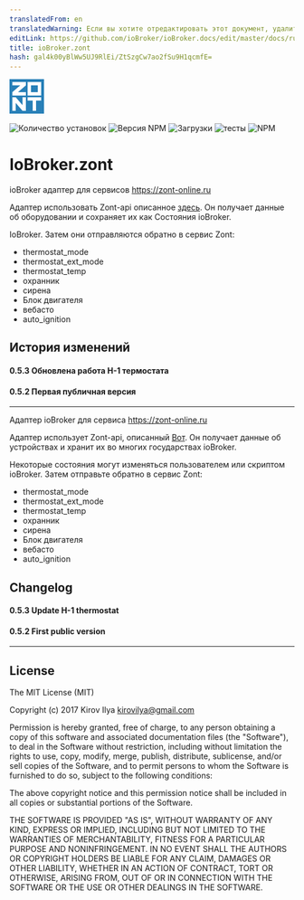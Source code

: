 ```yaml
---
translatedFrom: en
translatedWarning: Если вы хотите отредактировать этот документ, удалите поле «translatedFrom», в противном случае этот документ будет снова автоматически переведен
editLink: https://github.com/ioBroker/ioBroker.docs/edit/master/docs/ru/adapterref/iobroker.zont/README.md
title: ioBroker.zont
hash: gal4k00yBlWw5UJ9RlEi/ZtSzgCw7ao2fSu9H1qcmfE=
---
```

![логотип](../../../en/adapterref/iobroker.zont/admin/zont.png)

![Количество установок](http://iobroker.live/badges/zont-stable.svg)
![Версия NPM](http://img.shields.io/npm/v/iobroker.zont.svg)
![Загрузки](https://img.shields.io/npm/dm/iobroker.zont.svg)
![тесты](https://travis-ci.org/kirovilya/ioBroker.zont.svg?branch=master)
![NPM](https://nodei.co/npm/iobroker.zont.png?downloads=true)

# IoBroker.zont
ioBroker адаптер для сервисов https://zont-online.ru

Адаптер использовать Zont-api описанное [здесь](https://zont-online.ru/api/docs/).
Он получает данные об оборудовании и сохраняет их как Состояния ioBroker.

IoBroker. Затем они отправляются обратно в сервис Zont:

* thermostat_mode
* thermostat_ext_mode
* thermostat_temp
* охранник
* сирена
* Блок двигателя
* вебасто
* auto_ignition

## История изменений
#### 0.5.3 Обновлена работа H-1 термостата
#### 0.5.2 Первая публичная версия
-----------------

Адаптер ioBroker для сервиса https://zont-online.ru

Адаптер использует Zont-api, описанный [Вот](https://zont-online.ru/api/docs/).
Он получает данные об устройствах и хранит их во многих государствах ioBroker.

Некоторые состояния могут изменяться пользователем или скриптом ioBroker. Затем отправьте обратно в сервис Zont:

* thermostat_mode
* thermostat_ext_mode
* thermostat_temp
* охранник
* сирена
* Блок двигателя
* вебасто
* auto_ignition

## Changelog

#### 0.5.3 Update H-1 thermostat

#### 0.5.2 First public version

---------------

## License
The MIT License (MIT)

Copyright (c) 2017 Kirov Ilya <kirovilya@gmail.com>

Permission is hereby granted, free of charge, to any person obtaining a copy
of this software and associated documentation files (the "Software"), to deal
in the Software without restriction, including without limitation the rights
to use, copy, modify, merge, publish, distribute, sublicense, and/or sell
copies of the Software, and to permit persons to whom the Software is
furnished to do so, subject to the following conditions:

The above copyright notice and this permission notice shall be included in
all copies or substantial portions of the Software.

THE SOFTWARE IS PROVIDED "AS IS", WITHOUT WARRANTY OF ANY KIND, EXPRESS OR
IMPLIED, INCLUDING BUT NOT LIMITED TO THE WARRANTIES OF MERCHANTABILITY,
FITNESS FOR A PARTICULAR PURPOSE AND NONINFRINGEMENT. IN NO EVENT SHALL THE
AUTHORS OR COPYRIGHT HOLDERS BE LIABLE FOR ANY CLAIM, DAMAGES OR OTHER
LIABILITY, WHETHER IN AN ACTION OF CONTRACT, TORT OR OTHERWISE, ARISING FROM,
OUT OF OR IN CONNECTION WITH THE SOFTWARE OR THE USE OR OTHER DEALINGS IN
THE SOFTWARE.
